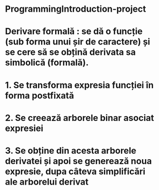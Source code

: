 # ProgrammingIntroduction-project
# Derivare formală : se dă o funcție (sub forma unui șir de caractere) și se cere să se obțină derivata sa simbolică (formală).
# 1. Se transforma expresia funcției în forma postfixată
# 2. Se creează arborele binar asociat expresiei
# 3. Se obține din acesta arborele derivatei și apoi se generează noua expresie, dupa câteva simplificări ale arborelui derivat
